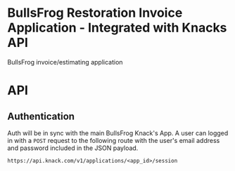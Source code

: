 # BullsFrog Restoration Invoice Application - Integrated with Knacks API
BullsFrog invoice/estimating application

# API
## Authentication 
Auth will be in sync with the main BullsFrog Knack's App. 
A user can logged in with a `POST` request to the following route with the user's email address and password included in the JSON payload.

`https://api.knack.com/v1/applications/<app_id>/session`



